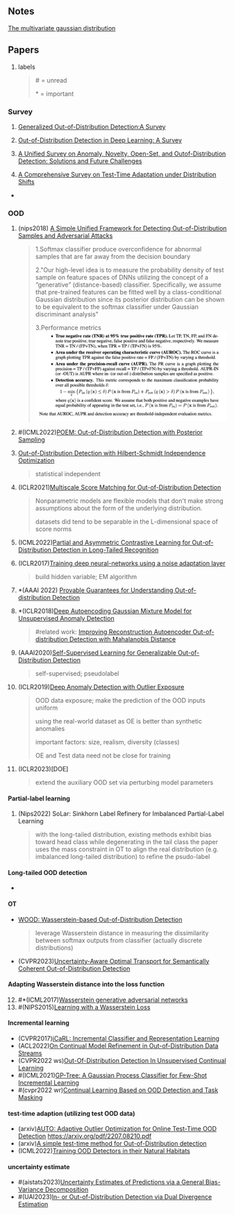 ## Notes
[The multivariate gaussian distribution](https://cs229.stanford.edu/section/gaussians.pdf)
## Papers
1. labels
    > \# = unread
    >
    > \* = important
### Survey
1. [Generalized Out-of-Distribution Detection:A Survey](https://arxiv.org/pdf/2110.11334.pdf)

2. [Out-of-Distribution Detection in Deep Learning: A Survey](https://www.researchgate.net/publication/)

3. [A Unified Survey on Anomaly, Novelty, Open-Set, and Outof-Distribution Detection: Solutions and Future Challenges](https://openreview.net/pdf?id=aRtjVZvbpK)

4. [A Comprehensive Survey on Test-Time Adaptation under Distribution Shifts](https://arxiv.org/abs/2303.15361)
* 

### OOD
1. (nips2018) [A Simple Unified Framework for Detecting Out-of-Distribution Samples and Adversarial Attacks](https://arxiv.org/abs/1807.03888)
    > 1.Softmax classifier produce overconfidence for abnormal samples that are far away from the decision boundary
    >
    > 2."Our high-level idea is to measure the probability density of test sample on feature spaces of DNNs utilizing the concept of a “generative” (distance-based) classifier. Specifically, we assume that pre-trained features can be fitted well by a class-conditional Gaussian distribution since its posterior distribution can be shown to be equivalent to the softmax classifier under Gaussian discriminant analysis" 
    >
    > 3.Performance metrics ![Performance metrics](figures/1685454674692.jpg)
2. #(ICML2022)[POEM: Out-of-Distribution Detection with Posterior Sampling](https://proceedings.mlr.press/v162/ming22a/ming22a.pdf)
3. [Out-of-Distribution Detection with Hilbert-Schmidt Independence Optimization](https://arxiv.org/abs/2209.12807)
    > statistical independent

4. (ICLR2021)[Multiscale Score Matching for Out-of-Distribution Detection](https://arxiv.org/pdf/2010.13132.pdf)
    > Nonparametric models are flexible models that don't make strong assumptions about the form of the underlying distribution.
    >
    > datasets did tend to be separable in the L-dimensional space of score norms

5. (ICML2022)[Partial and Asymmetric Contrastive Learning for
Out-of-Distribution Detection in Long-Tailed Recognition](https://arxiv.org/pdf/2207.01160.pdf)
    
6. (ICLR2017)[Training deep neural-networks using a noise adaptation layer](https://openreview.net/pdf?id=H12GRgcxg)
    > build hidden variable; EM algorithm
7. *(AAAI 2022) [Provable Guarantees for Understanding Out-of-distribution Detection](https://arxiv.org/abs/2112.00787)
8. *(ICLR2018)[Deep Autoencoding Gaussian Mixture Model for Unsupervised Anomaly Detection](https://openreview.net/pdf?id=BJJLHbb0-)
    > #related work: [Improving Reconstruction Autoencoder Out-of-distribution Detection with Mahalanobis Distance](https://arxiv.org/abs/1812.02765)
9. (AAAI2020)[Self-Supervised Learning for Generalizable Out-of-Distribution Detection](https://www.researchgate.net/publication/342536854_Self-Supervised_Learning_for_Generalizable_Out-of-Distribution_Detection)
    > self-supervised; pseudolabel
10. (ICLR2019)[Deep Anomaly Detection with Outlier Exposure](https://arxiv.org/pdf/1812.04606.pdf)
    > OOD data exposure; make the prediction of the OOD inputs uniform 
    >
    > using the real-world dataset as OE is better than synthetic anomalies
    >
    > important factors: size, realism, diversity (classes)
    >
    > OE and Test data need not be close for training

11. (ICLR2023)[DOE]
    > extend the auxiliary OOD set via perturbing model parameters


#### Partial-label learning
1. (Nips2022) SoLar: Sinkhorn Label Refinery for Imbalanced Partial-Label Learning
    > with the long-tailed distribution, existing methods exhibit bias toward head class while degenerating in the tail class
    > the paper uses the mass constraint in OT to align the real distribution (e.g. imbalanced long-tailed distribution) to refine the psudo-label 

#### Long-tailed OOD detection
* 

#### OT
* [WOOD: Wasserstein-based Out-of-Distribution Detection](https://arxiv.org/pdf/2112.06384.pdf)
    > leverage Wasserstein distance in measuring the dissimilarity between softmax outputs from classifier (actually discrete distributions)
* (CVPR2023)[Uncertainty-Aware Optimal Transport for Semantically Coherent Out-of-Distribution Detection](https://arxiv.org/pdf/2303.10449.pdf)
#### Adapting Wasserstein distance into the loss function
12. #*(ICML2017)[Wasserstein generative adversarial networks](https://arxiv.org/abs/1701.07875)
13. #(NIPS2015)[Learning with a Wasserstein Loss](https://arxiv.org/abs/1506.05439)

#### Incremental learning
* (CVPR2017)[iCaRL: Incremental Classifier and Representation Learning](https://arxiv.org/abs/1611.07725)
* (ACL2022)[On Continual Model Refinement in Out-of-Distribution Data Streams](https://aclanthology.org/2022.acl-long.223.pdf)
* (CVPR2022 ws)[Out-Of-Distribution Detection In Unsupervised Continual Learning](https://arxiv.org/pdf/2204.05462.pdf)
* #(ICML2021)[GP-Tree: A Gaussian Process Classifier for Few-Shot Incremental Learning](https://arxiv.org/abs/2102.07868)
* #(cvpr2022 wr)[Continual Learning Based on OOD Detection and Task Masking](https://arxiv.org/pdf/2203.09450.pdf)


#### test-time adaption (utilizing test OOD data)
* (arxiv)[AUTO: Adaptive Outlier Optimization for Online Test-Time OOD Detection](https://arxiv.org/pdf/2303.12267.pdf)
https://arxiv.org/pdf/2207.08210.pdf
* (arxiv)[A simple test-time method for Out-of-Distribution detection](https://arxiv.org/pdf/2207.08210.pdf)
* (ICML2022)[Training OOD Detectors in their Natural Habitats](https://arxiv.org/pdf/2202.03299.pdf)

#### uncertainty estimate
* #(aistats2023)[Uncertainty Estimates of Predictions via a General Bias-Variance Decomposition](https://proceedings.mlr.press/v206/gruber23a/gruber23a.pdf)
* #(UAI2023)[In- or Out-of-Distribution Detection via Dual Divergence Estimation](https://openreview.net/pdf?id=9Lo52ll_izs)
